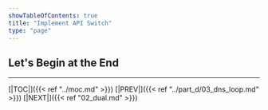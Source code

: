 ```yaml
---
showTableOfContents: true
title: "Implement API Switch"
type: "page"
---
```

## Let's Begin at the End


___
[|TOC|]({{< ref "../moc.md" >}})
[|PREV|]({{< ref "../part_d/03_dns_loop.md" >}})
[|NEXT|]({{< ref "02_dual.md" >}})